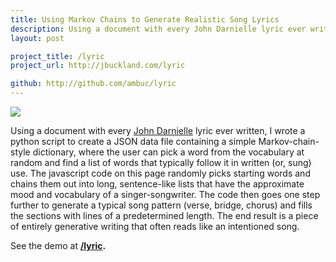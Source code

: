 ```yaml
---
title: Using Markov Chains to Generate Realistic Song Lyrics
description: Using a document with every John Darnielle lyric ever written, I wrote a python script to create a JSON data file containing a simple Markov-chain-style dictionary, where the user can pick a word from the vocabulary at random and find a list of words that typically follow it in written (or, sung) use. 
layout: post

project_title: /lyric
project_url: http://jbuckland.com/lyric

github: http://github.com/ambuc/lyric
---
```


[<img src="/images/lyric_thumbnail.png">](/lyric)

Using a document with every [John Darnielle](http://www.themountaingoats.net/) lyric ever written, I wrote a python script to create a JSON data file containing a simple Markov-chain-style dictionary, where the user can pick a word from the vocabulary at random and find a list of words that typically follow it in written (or, sung) use. The javascript code on this page randomly picks starting words and chains them out into long, sentence-like lists that have the approximate mood and vocabulary of a singer-songwriter. The code then goes one step further to generate a typical song pattern (verse, bridge, chorus) and fills the sections with lines of a predetermined length. The end result is a piece of entirely generative writing that often reads like an intentioned song.

See the demo at **[/lyric](/lyric).**
